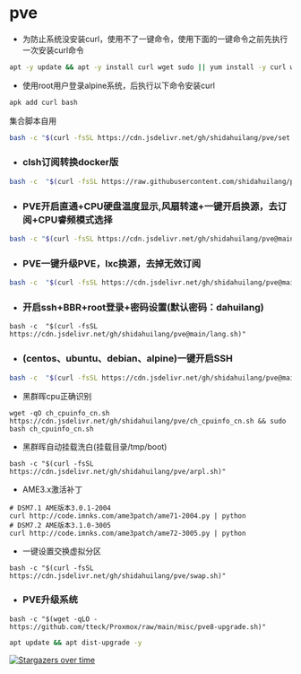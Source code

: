 # pve


- 为防止系统没安装curl，使用不了一键命令，使用下面的一键命令之前先执行一次安装curl命令
```sh
apt -y update && apt -y install curl wget sudo || yum install -y curl wget || apk add curl bash
```

- 使用root用户登录alpine系统，后执行以下命令安装curl
```sh
apk add curl bash
```

集合脚本自用
```sh
bash -c "$(curl -fsSL https://cdn.jsdelivr.net/gh/shidahuilang/pve/set.sh)"
```
- ### clsh订阅转换docker版
```sh
bash -c  "$(curl -fsSL https://raw.githubusercontent.com/shidahuilang/pve/main/docker-clash.sh)"
```
- ### PVE开启直通+CPU硬盘温度显示,风扇转速+一键开启换源，去订阅+CPU睿频模式选择
```sh
bash -c "$(curl -fsSL https://cdn.jsdelivr.net/gh/shidahuilang/pve@main/pve.sh)"
```
- ### PVE一键升级PVE，lxc换源，去掉无效订阅
```sh
bash -c  "$(curl -fsSL https://cdn.jsdelivr.net/gh/shidahuilang/pve@main/pvehy.sh)"
```
- ### 开启ssh+BBR+root登录+密码设置(默认密码：dahuilang)
```
bash -c  "$(curl -fsSL https://cdn.jsdelivr.net/gh/shidahuilang/pve@main/lang.sh)"
```
- ### (centos、ubuntu、debian、alpine)一键开启SSH
```sh
bash -c  "$(curl -fsSL https://cdn.jsdelivr.net/gh/shidahuilang/pve@main/ssh.sh)"
```
- 黑群晖cpu正确识别
```
wget -qO ch_cpuinfo_cn.sh https://cdn.jsdelivr.net/gh/shidahuilang/pve/ch_cpuinfo_cn.sh && sudo bash ch_cpuinfo_cn.sh
```
- 黑群晖自动挂载洗白(挂载目录/tmp/boot)
```
bash -c "$(curl -fsSL https://cdn.jsdelivr.net/gh/shidahuilang/pve/arpl.sh)"
```
- AME3.x激活补丁
```
# DSM7.1 AME版本3.0.1-2004
curl http://code.imnks.com/ame3patch/ame71-2004.py | python
# DSM7.2 AME版本3.1.0-3005
curl http://code.imnks.com/ame3patch/ame72-3005.py | python
```
- 一键设置交换虚拟分区
```
bash -c "$(curl -fsSL https://cdn.jsdelivr.net/gh/shidahuilang/pve/swap.sh)"
```
- ### PVE升级系统
```
bash -c "$(wget -qLO - https://github.com/tteck/Proxmox/raw/main/misc/pve8-upgrade.sh)"
```
```sh
apt update && apt dist-upgrade -y
```
[![Stargazers over time](https://starchart.cc/shidahuilang/pve.svg)](https://starchart.cc/shidahuilang/pve)

